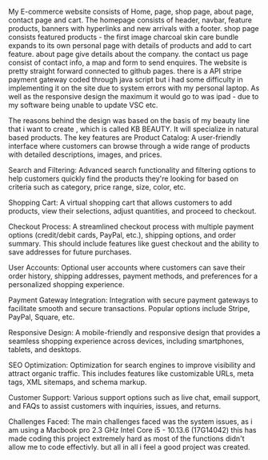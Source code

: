 My E-commerce website consists of Home, page, shop page, about page, contact page and cart. The homepage consists of header, navbar, feature products, banners with hyperlinks and new arrivals with a footer. 
shop page consists featured products - the first image charcoal skin care bundle expands to its own personal page with details of products and add to cart feature.
about page give details about the company. the contact us page consist of contact info, a map and form to send enquires.
The website is pretty straight forward connected to github pages.
there is a API stripe payment gateway coded through java script but i had some difficulty in implementing it on the site due to system errors with my personal laptop. As well as the responsive design the maximum it would go to was ipad - due to my software being unable to update VSC etc.

The reasons behind the design was based on the basis of my beauty line that i want to create , which is called KB BEAUTY. It will specialize in natural based products. The key features are Product Catalog: A user-friendly interface where customers can browse through a wide range of products with detailed descriptions, images, and prices.

Search and Filtering: Advanced search functionality and filtering options to help customers quickly find the products they're looking for based on criteria such as category, price range, size, color, etc.

Shopping Cart: A virtual shopping cart that allows customers to add products, view their selections, adjust quantities, and proceed to checkout.

Checkout Process: A streamlined checkout process with multiple payment options (credit/debit cards, PayPal, etc.), shipping options, and order summary. This should include features like guest checkout and the ability to save addresses for future purchases.

User Accounts: Optional user accounts where customers can save their order history, shipping addresses, payment methods, and preferences for a personalized shopping experience.

Payment Gateway Integration: Integration with secure payment gateways to facilitate smooth and secure transactions. Popular options include Stripe, PayPal, Square, etc.

Responsive Design: A mobile-friendly and responsive design that provides a seamless shopping experience across devices, including smartphones, tablets, and desktops.

SEO Optimization: Optimization for search engines to improve visibility and attract organic traffic. This includes features like customizable URLs, meta tags, XML sitemaps, and schema markup.

Customer Support: Various support options such as live chat, email support, and FAQs to assist customers with inquiries, issues, and returns.

Challenges Faced:
The main challenges faced was the system issues, as i am using a Macbook pro 2.3 GHz Intel Core i5 - 10.13.6 (17G14042) this has made coding this project extremely hard as most of the functions didn't allow me to code effectivly. but all in all i feel a good project was created. 


